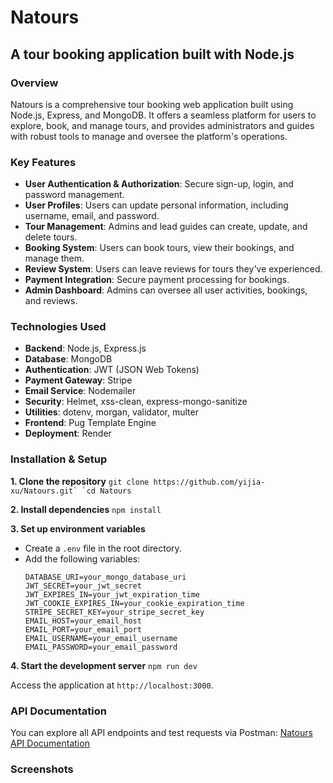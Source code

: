 # Natours

## A tour booking application built with Node.js

### Overview

Natours is a comprehensive tour booking web application built using Node.js, Express, and MongoDB. It offers a seamless platform for users to explore, book, and manage tours, and provides administrators and guides with robust tools to manage and oversee the platform's operations.

### Key Features

- **User Authentication & Authorization**: Secure sign-up, login, and password management.
- **User Profiles**: Users can update personal information, including username, email, and password.
- **Tour Management**: Admins and lead guides can create, update, and delete tours.
- **Booking System**: Users can book tours, view their bookings, and manage them.
- **Review System**: Users can leave reviews for tours they've experienced.
- **Payment Integration**: Secure payment processing for bookings.
- **Admin Dashboard**: Admins can oversee all user activities, bookings, and reviews.

### Technologies Used

- **Backend**: Node.js, Express.js
- **Database**: MongoDB
- **Authentication**: JWT (JSON Web Tokens)
- **Payment Gateway**: Stripe
- **Email Service**: Nodemailer
- **Security**: Helmet, xss-clean, express-mongo-sanitize
- **Utilities**: dotenv, morgan, validator, multer
- **Frontend**: Pug Template Engine
- **Deployment**: Render

### Installation & Setup

**1. Clone the repository**
``git clone https://github.com/yijia-xu/Natours.git` `cd Natours``

**2. Install dependencies**
`npm install`

**3. Set up environment variables**

- Create a `.env` file in the root directory.
- Add the following variables:
  ```
  DATABASE_URI=your_mongo_database_uri
  JWT_SECRET=your_jwt_secret
  JWT_EXPIRES_IN=your_jwt_expiration_time
  JWT_COOKIE_EXPIRES_IN=your_cookie_expiration_time
  STRIPE_SECRET_KEY=your_stripe_secret_key
  EMAIL_HOST=your_email_host
  EMAIL_PORT=your_email_port
  EMAIL_USERNAME=your_email_username
  EMAIL_PASSWORD=your_email_password
  ```

**4. Start the development server**
`npm run dev`

Access the application at `http://localhost:3000`.

### API Documentation

You can explore all API endpoints and test requests via Postman:
[Natours API Documentation](https://yijiaxu.postman.co/workspace/My-Workspace~818ab724-5af1-4e6e-871c-930a0a730259/collection/45629565-2fdace76-b636-4f77-b40e-cbb3b6592c68?action=share&creator=45629565&active-environment=45629565-02aac860-2430-4dc2-acf0-abb4fe447e2c)

### Screenshots

